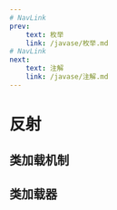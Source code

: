 ```yaml
---
# NavLink
prev:
    text: 枚举
    link: /javase/枚举.md
# NavLink
next:
    text: 注解
    link: /javase/注解.md
---
```

# 反射
## 类加载机制
## 类加载器
